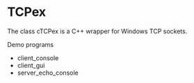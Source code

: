 # TCPex

The class cTCPex is a C++ wrapper for Windows TCP sockets.

Demo programs

- client_console
- client_gui
- server_echo_console


